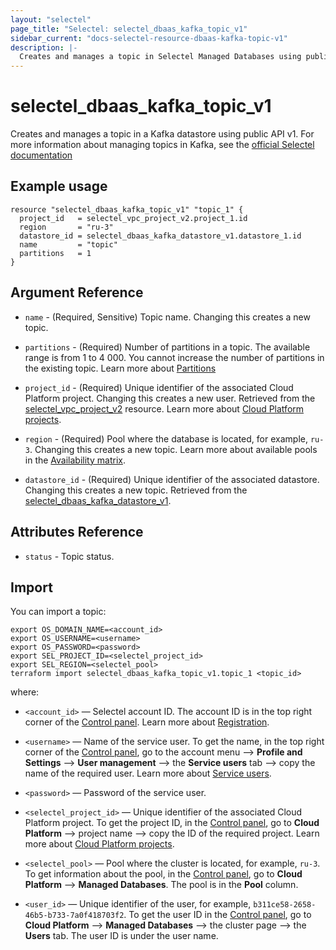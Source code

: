 ```yaml
---
layout: "selectel"
page_title: "Selectel: selectel_dbaas_kafka_topic_v1"
sidebar_current: "docs-selectel-resource-dbaas-kafka-topic-v1"
description: |-
  Creates and manages a topic in Selectel Managed Databases using public API v1.
---
```


# selectel\_dbaas\_kafka\_topic\_v1

Creates and manages a topic in a Kafka datastore using public API v1. For more information about managing topics in Kafka, see the [official Selectel documentation](https://docs.selectel.ru/cloud/managed-databases/kafka/manage-topics/)

## Example usage

```hcl
resource "selectel_dbaas_kafka_topic_v1" "topic_1" {
  project_id   = selectel_vpc_project_v2.project_1.id
  region       = "ru-3"
  datastore_id = selectel_dbaas_kafka_datastore_v1.datastore_1.id
  name         = "topic"
  partitions   = 1
}
```

## Argument Reference

* `name` - (Required, Sensitive) Topic name. Changing this creates a new topic.

* `partitions` - (Required) Number of partitions in a topic. The available range is from 1 to 4 000. You cannot increase the number of partitions in the existing topic. Learn more about [Partitions](https://docs.selectel.ru/cloud/managed-databases/kafka/manage-topics/#partitions)

* `project_id` - (Required) Unique identifier of the associated Cloud Platform project. Changing this creates a new user. Retrieved from the [selectel_vpc_project_v2](https://registry.terraform.io/providers/selectel/selectel/latest/docs/resources/vpc_project_v2) resource. Learn more about [Cloud Platform projects](https://docs.selectel.ru/cloud/managed-databases/about/projects/).

* `region` - (Required) Pool where the database is located, for example, `ru-3`. Changing this creates a new topic. Learn more about available pools in the [Availability matrix](https://docs.selectel.ru/control-panel-actions/availability-matrix/#managed-databases).

* `datastore_id` - (Required) Unique identifier of the associated datastore. Changing this creates a new topic. Retrieved from the [selectel_dbaas_kafka_datastore_v1](https://registry.terraform.io/providers/selectel/selectel/latest/docs/resources/dbaas_kafka_datastore_v1).

## Attributes Reference

* `status` - Topic status.

## Import

You can import a topic:

```shell
export OS_DOMAIN_NAME=<account_id>
export OS_USERNAME=<username>
export OS_PASSWORD=<password>
export SEL_PROJECT_ID=<selectel_project_id>
export SEL_REGION=<selectel_pool>
terraform import selectel_dbaas_kafka_topic_v1.topic_1 <topic_id>
```

where:

* `<account_id>` — Selectel account ID. The account ID is in the top right corner of the [Control panel](https://my.selectel.ru/). Learn more about [Registration](https://docs.selectel.ru/control-panel-actions/account/registration/).

* `<username>` — Name of the service user. To get the name, in the top right corner of the [Control panel](https://my.selectel.ru/profile/users_management/users?type=service), go to the account menu ⟶ **Profile and Settings** ⟶ **User management** ⟶ the **Service users** tab ⟶ copy the name of the required user. Learn more about [Service users](https://docs.selectel.ru/control-panel-actions/users-and-roles/user-types-and-roles/).

* `<password>` — Password of the service user.

* `<selectel_project_id>` — Unique identifier of the associated Cloud Platform project. To get the project ID, in the [Control panel](https://my.selectel.ru/vpc/), go to **Cloud Platform** ⟶ project name ⟶ copy the ID of the required project. Learn more about [Cloud Platform projects](https://docs.selectel.ru/cloud/managed-databases/about/projects/).

* `<selectel_pool>` — Pool where the cluster is located, for example, `ru-3`. To get information about the pool, in the [Control panel](https://my.selectel.ru/vpc/dbaas/), go to **Cloud Platform** ⟶ **Managed Databases**. The pool is in the **Pool** column.

* `<user_id>` — Unique identifier of the user, for example, `b311ce58-2658-46b5-b733-7a0f418703f2`. To get the user ID in the [Control panel](https://my.selectel.ru/vpc/dbaas/), go to **Cloud Platform** ⟶ **Managed Databases** ⟶ the cluster page ⟶ the **Users** tab. The user ID is under the user name.